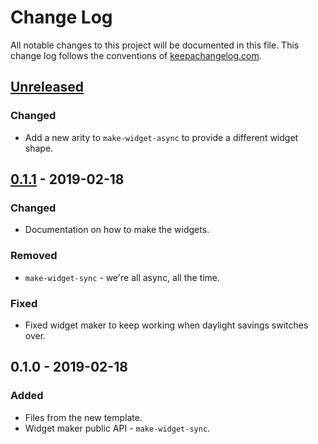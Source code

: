 # Change Log
All notable changes to this project will be documented in this file. This change log follows the conventions of [keepachangelog.com](http://keepachangelog.com/).

## [Unreleased]
### Changed
- Add a new arity to `make-widget-async` to provide a different widget shape.

## [0.1.1] - 2019-02-18
### Changed
- Documentation on how to make the widgets.

### Removed
- `make-widget-sync` - we're all async, all the time.

### Fixed
- Fixed widget maker to keep working when daylight savings switches over.

## 0.1.0 - 2019-02-18
### Added
- Files from the new template.
- Widget maker public API - `make-widget-sync`.

[Unreleased]: https://github.com/your-name/custom-trng-wh-ob-245/compare/0.1.1...HEAD
[0.1.1]: https://github.com/your-name/custom-trng-wh-ob-245/compare/0.1.0...0.1.1
